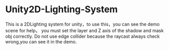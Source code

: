 # Unity2D-Lighting-System

This is a 2DLighting system for unity，to use this，you can see the demo scene for help，
you must set the layer and Z axis of the shadow and mask obj correctly.
Do not use edge collider because the raycast always check wrong,you can see it in the demo.
